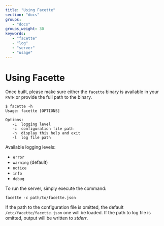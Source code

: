 ```yaml
---
title: "Using Facette"
section: "docs"
groups:
   - "docs"
groups_weight: 30
keywords:
   - "facette"
   - "log"
   - "server"
   - "usage"
---
```


# Using Facette

Once built, please make sure either the `facette` binary is available in your `PATH` or provide the full path to the
binary.

```
$ facette -h
Usage: facette [OPTIONS]

Options:
   -L  logging level
   -c  configuration file path
   -h  display this help and exit
   -l  log file path
```

Available logging levels:

 * `error`
 * `warning` (default)
 * `notice`
 * `info`
 * `debug`

To run the server, simply execute the command:

```
facette -c path/to/facette.json
```

<span class="fa fa-info-circle"></span> If the path to the configuration file is omitted, the default
`/etc/facette/facette.json` one will be loaded. If the path to log file is omitted, output will be written to *stderr*.
